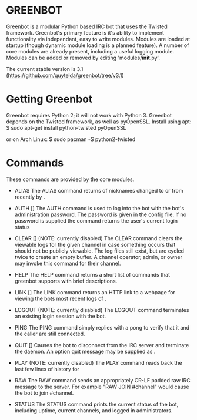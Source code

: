 GREENBOT
========
Greenbot is a modular Python based IRC bot that uses the Twisted framework.
Greenbot's primary feature is it's ability to implement functionality via independant, easy to write modules.  Modules are loaded at startup (though dynamic module loading is a planned feature).
A number of core modules are already present, including a useful logging module.  Modules can be added or removed by editing 'modules/__init__.py'.

The current stable version is 3.1 (https://github.com/quytelda/greenbot/tree/v3.1)

# Getting Greenbot
Greenbot requires Python 2; it will not work with Python 3.
Greenbot depends on the Twisted framework, as well as pyOpenSSL.
Install using apt:
$ sudo apt-get install python-twisted pyOpenSSL

or on Arch Linux:
$ sudo pacman -S python2-twisted

# Commands
These commands are provided by the core modules.

* ALIAS <nickname>
The ALIAS command returns of nicknames changed to or from recently by <nickname>.

* AUTH [<password>]
The AUTH command is used to log into the bot with the bot's administration password.
The password is given in the config file.  If no password is supplied the command returns
the user's current login status

* CLEAR [<channel>] (NOTE: currently disabled)
The CLEAR command clears the viewable logs for the given channel in case something occurs that
should not be publicly viewable.  The log files still exist, but are cycled twice to create an
empty buffer.  A channel operator, admin, or owner may invoke this command for their channel.

* HELP
The HELP command returns a short list of commands that greenbot supports with brief descriptions.

* LINK [<channel>]
The LINK command returns an HTTP link to a webpage for viewing the bots most recent logs
of <channel>.

* LOGOUT (NOTE: currently disabled)
The LOGOUT command terminates an existing login session with the bot.

* PING
The PING command simply replies with a pong to verify that it and the caller are still connected.

* QUIT [<message>]
Causes the bot to disconnect from the IRC server and terminate the daemon.  An option quit message
may be supplied as <message>.

* PLAY <channel> (NOTE: currently disabled)
The PLAY command reads back the last few lines of history for <channel>

* RAW <message>
The RAW command sends an appropriately CR-LF padded raw IRC message to the server.
For example "RAW JOIN #channel" would cause the bot to join #channel.

* STATUS
The STATUS command prints the current status of the bot, including uptime, current channels,
and logged in administrators.
